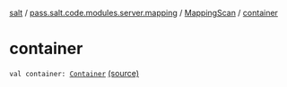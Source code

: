 [salt](../../index.md) / [pass.salt.code.modules.server.mapping](../index.md) / [MappingScan](index.md) / [container](./container.md)

# container

`val container: `[`Container`](../../pass.salt.code.container/-container/index.md) [(source)](https://github.com/kurbaniec-tgm/salt/tree/master/code/modules/server/mapping/MappingScan.kt#L17)